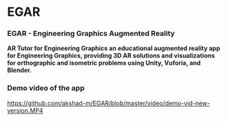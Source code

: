 # EGAR
### EGAR - Engineering Graphics Augmented Reality

**AR Tutor for Engineering Graphics an educational augmented reality app for Engineering Graphics, providing 3D AR solutions and visualizations for orthographic and isometric problems using Unity, Vuforia, and Blender.**

### Demo video of the app
https://github.com/akshad-m/EGAR/blob/master/video/demo-vid-new-version.MP4
